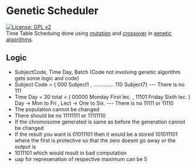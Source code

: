 # Genetic Scheduler
[![License: GPL v2](https://img.shields.io/badge/License-GPL%20v2-blue.svg)](https://github.com/DevilDipan/timetable_geneticalgo/blob/master/LICENSE) <br />
Time Table Scheduing done using [mutation](https://en.wikipedia.org/wiki/Mutation_(genetic_algorithm)) and [crossover](https://en.wikipedia.org/wiki/Crossover_(genetic_algorithm)) in [genetic algorithms](https://en.wikipedia.org/wiki/Genetic_algorithm).
## Logic
* SubjectCode, Time Day, Batch (Code not involving genetic algorithm gets some logic and code)
* Subject Code = { 000 Subject1 , .............. 110 Subject7} --- There is no 111
* Time Day = 30 total = ( 00000 Monday First lec. ,       11101 Friday Sixth lec. ) Day -> Mon to Fri , Lect -> One to Six. --- There is no 11111 or 11110
* The population cannot be changed
* There should be no 11111111 or 11111110
* If the chromosome generated is same as before the generation cannot be changed
* If the result you want is 01011101 then it would be a stored 101011101 where the first is protective so that the zero doesnt go away or the output is
* 1011101 which would result in bad computation
* uap for represenation of respective maximum can be 5
